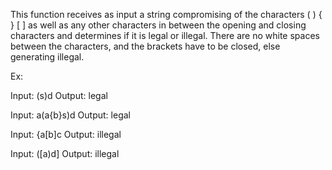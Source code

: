 This function receives as input a string compromising of the characters ( ) { } [ ] as well as any other characters in between the opening and closing characters and determines if it is legal or illegal.  There are no white spaces between the characters, and the brackets have to be closed, else generating illegal.

Ex:

Input: (s)d           Output: legal   

Input: a(a{b}s)d      Output: legal

Input: {a[b]c         Output: illegal

Input: ([a)d]         Output: illegal
